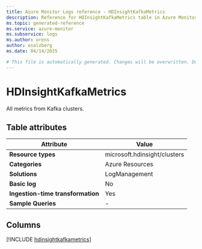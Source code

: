 ```yaml
---
title: Azure Monitor Logs reference - HDInsightKafkaMetrics
description: Reference for HDInsightKafkaMetrics table in Azure Monitor Logs.
ms.topic: generated-reference
ms.service: azure-monitor
ms.subservice: logs
ms.author: orens
author: osalzberg
ms.date: 04/14/2025

# This file is automatically generated. Changes will be overwritten. Do not change this file directly.
---
```


# HDInsightKafkaMetrics

All metrics from Kafka clusters.


## Table attributes

|Attribute|Value|
|---|---|
|**Resource types**|microsoft.hdinsight/clusters|
|**Categories**|Azure Resources|
|**Solutions**| LogManagement|
|**Basic log**|No|
|**Ingestion-time transformation**|Yes|
|**Sample Queries**|-|



## Columns
  
[!INCLUDE [hdinsightkafkametrics](~/reusable-content/ce-skilling/azure/includes/azure-monitor/reference/tables/hdinsightkafkametrics-include.md)]
